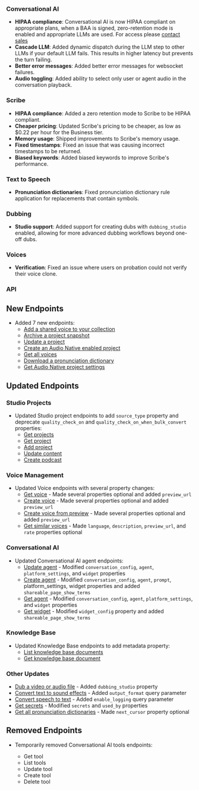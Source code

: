 ### Conversational AI

- **HIPAA compliance**: Conversational AI is now HIPAA compliant on appropriate plans, when a BAA is signed, zero-retention mode is enabled and appropriate LLMs are used. For access please [contact sales](/contact-sales)
- **Cascade LLM**: Added dynamic dispatch during the LLM step to other LLMs if your default LLM fails. This results in higher latency but prevents the turn failing.
- **Better error messages**: Added better error messages for websocket failures.
- **Audio toggling**: Added ability to select only user or agent audio in the conversation playback.

### Scribe

- **HIPAA compliance**: Added a zero retention mode to Scribe to be HIPAA compliant.
- **Cheaper pricing**: Updated Scribe's pricing to be cheaper, as low as $0.22 per hour for the Business tier.
- **Memory usage**: Shipped improvements to Scribe's memory usage.
- **Fixed timestamps**: Fixed an issue that was causing incorrect timestamps to be returned.
- **Biased keywords**: Added biased keywords to improve Scribe's performance.

### Text to Speech

- **Pronunciation dictionaries**: Fixed pronunciation dictionary rule application for replacements that contain symbols.

### Dubbing

- **Studio support**: Added support for creating dubs with `dubbing_studio` enabled, allowing for more advanced dubbing workflows beyond one-off dubs.

### Voices

- **Verification**: Fixed an issue where users on probation could not verify their voice clone.

### API

<Accordion title="View API changes">

## New Endpoints

- Added 7 new endpoints:
  - [Add a shared voice to your collection](/docs/api-reference/voice-library/add-sharing-voice)
  - [Archive a project snapshot](/docs/api-reference/studio/archive-snapshot)
  - [Update a project](/docs/api-reference/studio/edit-project)
  - [Create an Audio Native enabled project](/docs/api-reference/audio-native/create)
  - [Get all voices](/docs/api-reference/voices/get-all)
  - [Download a pronunciation dictionary](/docs/api-reference/pronunciation-dictionary/download)
  - [Get Audio Native project settings](/docs/api-reference/audio-native/get-settings)

## Updated Endpoints

### Studio Projects

- Updated Studio project endpoints to add `source_type` property and deprecate `quality_check_on` and `quality_check_on_when_bulk_convert` properties:
  - [Get projects](/docs/api-reference/studio/get-projects)
  - [Get project](/docs/api-reference/studio/get-project)
  - [Add project](/docs/api-reference/studio/add-project)
  - [Update content](/docs/api-reference/studio/update-content)
  - [Create podcast](/docs/api-reference/studio/create-podcast)

### Voice Management

- Updated Voice endpoints with several property changes:
  - [Get voice](/docs/api-reference/voices/get) - Made several properties optional and added `preview_url`
  - [Create voice](/docs/api-reference/voices/add) - Made several properties optional and added `preview_url`
  - [Create voice from preview](/docs/api-reference/text-to-voice/create-voice-from-preview) - Made several properties optional and added `preview_url`
  - [Get similar voices](/docs/api-reference/voices/get-similar) - Made `language`, `description`, `preview_url`, and `rate` properties optional

### Conversational AI

- Updated Conversational AI agent endpoints:
  - [Update agent](/docs/api-reference/agents/update-agent) - Modified `conversation_config`, `agent`, `platform_settings`, and `widget` properties
  - [Create agent](/docs/api-reference/agents/create-agent) - Modified `conversation_config`, `agent`, `prompt`, platform_settings, widget properties and added `shareable_page_show_terms`
  - [Get agent](/docs/api-reference/agents/get-agent) - Modified `conversation_config`, `agent`, `platform_settings`, and `widget` properties
  - [Get widget](/docs/api-reference/widget/get-widget) - Modified `widget_config` property and added `shareable_page_show_terms`

### Knowledge Base

- Updated Knowledge Base endpoints to add metadata property:
  - [List knowledge base documents](/docs/api-reference/knowledge-base/get-knowledge-base-document-by-id#response.body.metadata)
  - [Get knowledge base document](/docs/api-reference/knowledge-base/get-knowledge-base-document-by-id#response.body.metadata)

### Other Updates

- [Dub a video or audio file](/docs/api-reference/dubbing/dub-a-video-or-an-audio-file) - Added `dubbing_studio` property
- [Convert text to sound effects](/docs/api-reference/text-to-sound-effects/convert) - Added `output_format` query parameter
- [Convert speech to text](/docs/api-reference/speech-to-text/convert) - Added `enable_logging` query parameter
- [Get secrets](/docs/api-reference/workspace/get-secrets) - Modified `secrets` and `used_by` properties
- [Get all pronunciation dictionaries](/docs/api-reference/pronunciation-dictionary/get-all) - Made `next_cursor` property optional

## Removed Endpoints

- Temporarily removed Conversational AI tools endpoints:

  - Get tool
  - List tools
  - Update tool
  - Create tool
  - Delete tool

</Accordion>
